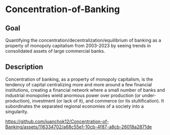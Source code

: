 # Concentration-of-Banking



## Goal
Quantifying the concentration/decentralization/equilibrium of banking as a property of monopoly capitalism from 2003-2023 by seeing trends in consolidated assets of large commercial banks.

## Description
Concentration of banking, as a property of monopoly capitalism, is the tendency of capital centralizing more and more around a few financial institutions, creating a financial network where a small number of banks and industrial monopolies wield anormous power over production (or under-production), investment (or lack of it), and commerce (or its stultification). It subordinates the separated regional economies of a society into a singularity. 



https://github.com/juanchok12/Concentration-of-Banking/assets/116334702/a68c55e1-10cb-4f87-a8cb-26018a2871de

